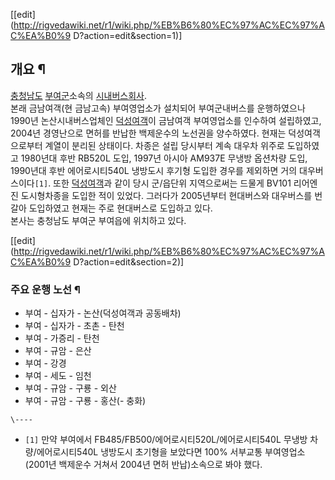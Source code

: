 [[edit](http://rigvedawiki.net/r1/wiki.php/%EB%B6%80%EC%97%AC%EC%97%AC%EA%B0%9
D?action=edit&section=1)]

## 개요 ¶

[충청남도](%EC%B6%A9%EC%B2%AD%EB%82%A8%EB%8F%84.md)
[부여군](%EB%B6%80%EC%97%AC%EA%B5%B0.md)소속의 [시내버스회사](%EB%B2%84%EC%8A%A4%20%ED%9A%8C%EC%82%AC.md).  
본래 금남여객(현 금남고속) 부여영업소가 설치되어 부여군내버스를 운행하였으나 1990년 논산시내버스업체인
[덕성여객](%EB%8D%95%EC%84%B1%EC%97%AC%EA%B0%9D.md)이 금남여객 부여영업소를 인수하여 설립하였고,
2004년 경영난으로 면허를 반납한 백제운수의 노선권을 양수하였다. 현재는 덕성여객으로부터 계열이 분리된 상태이다. 차종은 설립 당시부터
계속 대우차 위주로 도입하였고 1980년대 후반 RB520L 도입, 1997년 아시아 AM937E 무냉방 옵션차량 도입, 1990년대 후반
에어로시티540L 냉방도시 후기형 도입한 경우를 제외하면 거의 대우버스이다`[1]`. 또한
[덕성여객](%EB%8D%95%EC%84%B1%EC%97%AC%EA%B0%9D.md)과 같이 당시 군/읍단위 지역으로써는 드물게
BV101 리어엔진 도시형차종을 도입한 적이 있었다. 그러다가 2005년부터 현대버스와 대우버스를 번갈아 도입하였고 현재는 주로 현대버스로
도입하고 있다.  
본사는 충청남도 부여군 부여읍에 위치하고 있다.

  

[[edit](http://rigvedawiki.net/r1/wiki.php/%EB%B6%80%EC%97%AC%EC%97%AC%EA%B0%9
D?action=edit&section=2)]

### 주요 운행 노선 ¶

  * 부여 - 십자가 - 논산(덕성여객과 공동배차)
  * 부여 - 십자가 - 초촌 - 탄천
  * 부여 - 가증리 - 탄천
  * 부여 - 규암 - 은산
  * 부여 - 강경
  * 부여 - 세도 - 임천
  * 부여 - 규암 - 구룡 - 외산
  * 부여 - 규암 - 구룡 - 홍산(- 충화)

`\----`

  * `[1]` 만약 부여에서 FB485/FB500/에어로시티520L/에어로시티540L 무냉방 차량/에어로시티540L 냉방도시 초기형을 보았다면 100% 서부교통 부여영업소(2001년 백제운수 거쳐서 2004년 면허 반납)소속으로 봐야 했다.

